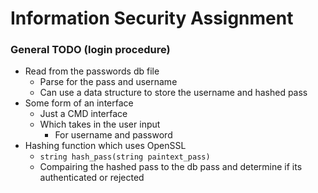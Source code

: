 # Information Security Assignment

### General TODO (login procedure)
- Read from the passwords db file
  - Parse for the pass and username
  - Can use a data structure to store the username and hashed pass 
- Some form of an interface
  - Just a CMD interface
  - Which takes in the user input
    - For username and password
- Hashing function which uses OpenSSL
  - ```string hash_pass(string paintext_pass)```
  - Compairing the hashed pass to the db pass and determine if its authenticated or rejected
